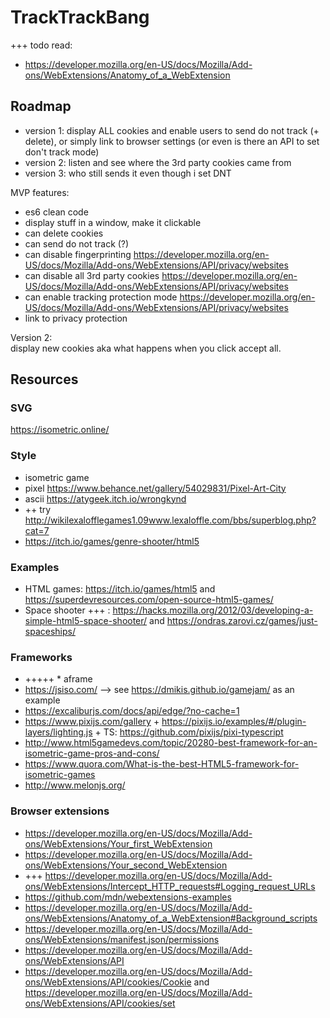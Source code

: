 # TrackTrackBang 

+++ todo read:
* https://developer.mozilla.org/en-US/docs/Mozilla/Add-ons/WebExtensions/Anatomy_of_a_WebExtension

## Roadmap

* version 1: display ALL cookies and enable users to send do not track (+ delete), or simply link to browser settings (or even is there an API to set don't track mode)
* version 2: listen and see where the 3rd party cookies came from
* version 3: who still sends it even though i set DNT


MVP features:   
* es6 clean code  
* display stuff in a window, make it clickable
* can delete cookies
* can send do not track (?) 
* can disable fingerprinting https://developer.mozilla.org/en-US/docs/Mozilla/Add-ons/WebExtensions/API/privacy/websites 
* can disable all 3rd party cookies https://developer.mozilla.org/en-US/docs/Mozilla/Add-ons/WebExtensions/API/privacy/websites 
* can enable tracking protection mode https://developer.mozilla.org/en-US/docs/Mozilla/Add-ons/WebExtensions/API/privacy/websites  
* link to privacy protection 


Version 2:   
display new cookies aka what happens when you click accept all.


## Resources


### SVG
https://isometric.online/

### Style
* isometric game
* pixel https://www.behance.net/gallery/54029831/Pixel-Art-City
* ascii https://atygeek.itch.io/wrongkynd
* ++ try http://wikilexalofflegames1.09www.lexaloffle.com/bbs/superblog.php?cat=7 
* https://itch.io/games/genre-shooter/html5

### Examples
* HTML games: https://itch.io/games/html5 and https://superdevresources.com/open-source-html5-games/
* Space shooter +++ : https://hacks.mozilla.org/2012/03/developing-a-simple-html5-space-shooter/ and https://ondras.zarovi.cz/games/just-spaceships/ 

### Frameworks
* +++++ * aframe
* https://jsiso.com/ --> see https://dmikis.github.io/gamejam/ as an example
* https://excaliburjs.com/docs/api/edge/?no-cache=1 
* https://www.pixijs.com/gallery + https://pixijs.io/examples/#/plugin-layers/lighting.js + TS: https://github.com/pixijs/pixi-typescript
* http://www.html5gamedevs.com/topic/20280-best-framework-for-an-isometric-game-pros-and-cons/
* https://www.quora.com/What-is-the-best-HTML5-framework-for-isometric-games
* http://www.melonjs.org/

### Browser extensions
* https://developer.mozilla.org/en-US/docs/Mozilla/Add-ons/WebExtensions/Your_first_WebExtension
* https://developer.mozilla.org/en-US/docs/Mozilla/Add-ons/WebExtensions/Your_second_WebExtension
* +++ https://developer.mozilla.org/en-US/docs/Mozilla/Add-ons/WebExtensions/Intercept_HTTP_requests#Logging_request_URLs
* https://github.com/mdn/webextensions-examples
* https://developer.mozilla.org/en-US/docs/Mozilla/Add-ons/WebExtensions/Anatomy_of_a_WebExtension#Background_scripts
* https://developer.mozilla.org/en-US/docs/Mozilla/Add-ons/WebExtensions/manifest.json/permissions
* https://developer.mozilla.org/en-US/docs/Mozilla/Add-ons/WebExtensions/API
* https://developer.mozilla.org/en-US/docs/Mozilla/Add-ons/WebExtensions/API/cookies/Cookie and https://developer.mozilla.org/en-US/docs/Mozilla/Add-ons/WebExtensions/API/cookies/set
